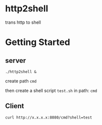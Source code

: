 # http2shell

trans http to shell

# Getting Started

## server

```shel
./http2shell &
```

create path `cmd`

then create a shell script `test.sh` in path: `cmd`

## Client

```she
curl http://x.x.x.x:8080/cmd?shell=test
```

